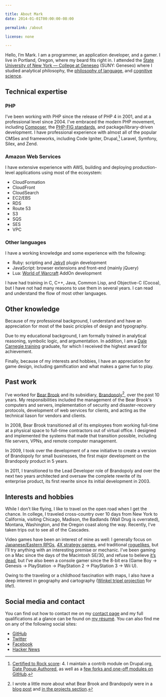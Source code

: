 ```yaml
---

title: About Mark
date: 2014-01-01T00:00:00-08:00

permalink: /about

license: none

---
```

Hello, I’m Mark. I am a programmer, an application developer, and a gamer. I live in Portland, Oregon, where my beard fits right in. I attended the [State University of New York — College at Geneseo][1] (SUNY: Geneseo) where I studied analytical philosophy, the [philosophy of language][2], and [cognitive science][3].

## Technical expertise

### PHP

I’ve been working with PHP since the release of PHP 4 in 2001, and at a professional level since 2004. I've embraced the modern PHP movement, including [Composer][4], the [PHP-FIG standards][5], and package/library-driven development. I have professional experience with almost all of the popular CMSes and frameworks, including Code Igniter, Drupal,[^1] Laravel, Symfony, Silex, and Zend.

### Amazon Web Services

I have extensive experience with AWS, building and deploying production-level applications using most of the ecosystem:

* CloudFormation
* CloudFront
* CloudSearch
* EC2/EBS
* RDS
* Route 53
* S3
* SQS
* SES
* VPC

### Other languages

I have a working knowledge and some experience with the following:

* Ruby: scripting and [Jekyll][6] plugin development
* JavaScript: browser extensions and front-end (mainly jQuery)
* Lua: [World of Warcraft][7] AddOn development

I have had training in C, C++, Java, Common Lisp, and Objective-C (Cocoa), but I have not had many reasons to use them in several years. I can read and understand the flow of most other languages.

## Other knowledge

Because of my professional background, I understand and have an appreciation for most of the basic priciples of design and typography.

Due to my educational background, I am formally trained in analytical reasoning, symbolic logic, and argumentation. In addition, I am a [Dale Carnegie training][8] graduate, for which I received the highest award for achievement.

Finally, because of my interests and hobbies, I have an appreciation for game design, including gamification and what makes a game fun to play.

## Past work

I’ve worked for [Bear Brook][9] and its subsidiary, [Brandopoly][10][^2], over the past 10 years. My responsibilities included the management of the Bear Brook's computers and servers, implementation of security and disaster-recovery protocols, development of web services for clients, and acting as the technical liason for vendors and clients.

In 2008, Bear Brook transitioned all of its employees from working full-time at a physical space to full-time contractors out of virtual office. I designed and implemented the systems that made that transition possible, including file servers, VPNs, and remote computer management.

In 2009, I took over the development of a new initiative to create a version of Brandopoly for small businesses, the first major development on the Brandopoly product in 5 years.

In 2011, I transitioned to the Lead Developer role of Brandopoly and over the next two years architected and oversaw the complete rewrite of its enterprise product, its first rewrite since its initial development in 2003.

## Interests and hobbies

While I don’t like flying, I like to travel on the open road when I get the chance. In college, I traveled cross-country over 10 days from New York to California, visiting Chicago, Madison, the Badlands (Wall Drug is overrated), Montana, Washington, and the Oregon coast along the way. Recently, I’ve taken trips out to see all of the Cascades.

Video games have been an interest of mine as well: I generally focus on [Japanese/Eastern RPGs][11], [4X strategy games][12], and traditional [roguelikes][13], but I’ll try anything with an interesting premise or mechanic. I’ve been gaming on a Mac since the days of the Macintosh SE/30, and refuse to believe [it’s dead][14], but I’ve also been a console gamer since the 8-bit era (Game Boy → Genesis → PlayStation → PlayStation 2 → PlayStation 3 → Wii U).

Owing to the traveling or a childhood fascination with maps, I also have a deep interest in geography and cartography ([Winkel tripel projection][15] for life!).

## Social media and contact

You can find out how to contact me on my [contact page][16] and my full qualifications at a glance can be found on [my résumé][17]. You can also find me on any of the following social sites:

* <a href="https://github.com/itafroma" rel="me">GitHub</a>
* <a href="https://twitter.com/itafroma" rel="me">Twitter</a>
* <a href="https://facebook.com/marktrapp" rel="me">Facebook</a>
* <a href="https://news.ycombinator.com/user?id=itafroma" rel="me">Hacker News</a>

[^1]: [Certified to Rock score][18]: 4. I maintain a contrib module on Drupal.org, [Date Popup Authored][19], as well as a [few forks and one-off modules on GitHub][20].
[^2]: I wrote a little more about what Bear Brook and Brandopoly were in a [blog post][21] and [in the projects section][10].

[1]: http://geneseo.edu "SUNY: Geneseo website"
[2]: http://en.wikipedia.org/wiki/Philosophy_of_language "Wikipedia article on the philosophy of language"
[3]: http://en.wikipedia.org/wiki/Cognitive_science "Wikipedia article on cognitive science"
[4]: http://getcomposer.org "Composer project website"
[5]: http://php-fig.org "PHP-FIG website"
[6]: http://jekyllrb.org "Jekyll project website"
[7]: http://us.battle.net/wow "World of Warcraft website"
[8]: http://www.dalecarnegie.com "Dale Carnegie Training website"
[9]: http://bearbrook.com "Bear Brook website"
[10]: http://marktrapp.com/projects/brandopoly "My write-up on Brandopoly"
[11]: http://tvtropes.org/pmwiki/pmwiki.php/Main/EasternRPG "TVTropes entry on Eastern RPGs"
[12]: http://en.wikipedia.org/wiki/4X "Wikipedia article on the 4X strategy genre"
[13]: http://en.wikipedia.org/wiki/Roguelike "Wikipedia article on Roguelikes"
[14]: http://kotaku.com/5907490/mac-gaming-became-a-little-less-dead-today "Mac Gaming Became A Little Less Dead Today"
[15]: http://en.wikipedia.org/wiki/Winkel_tripel_projection "Wikipedia article on the Winkel tripel projection"
[16]: http://marktrapp.com/contact "Contact page"
[17]: http://marktrapp.com/about/resume "My résumé"
[18]: http://certifiedtorock.com/u/212019 "Certified to Rock profile page"
[19]: http://drupal.org/project/date_popup_authored "Date Popup Authored project page"
[20]: https://github.com/search?q=%40itafroma+drupal- "My Drupal modules on GitHub"
[21]: http://marktrapp.com/blog/2014/01/02/end-of-an-era/ "The end of an era"
